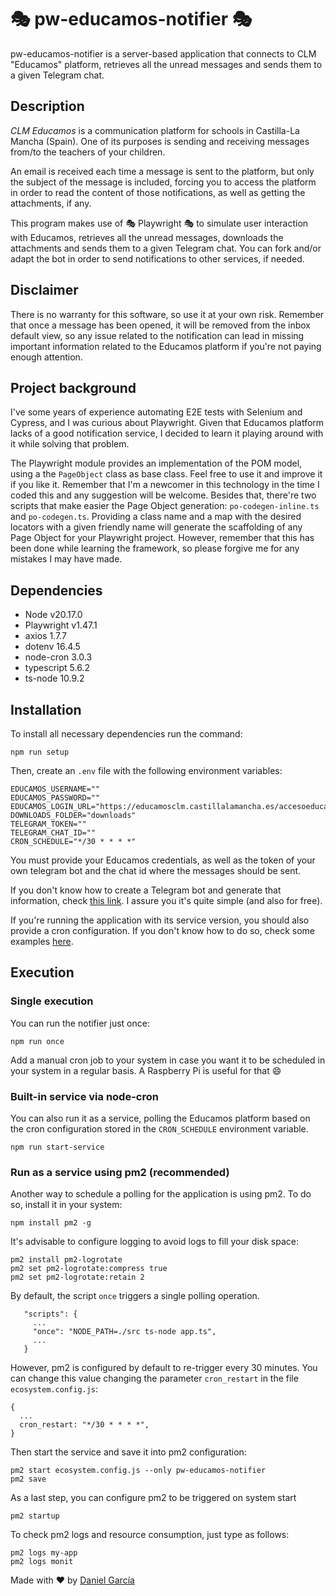 # 🎭 pw-educamos-notifier 🎭

pw-educamos-notifier is a server-based application that connects to CLM "Educamos" platform, retrieves all the unread messages and sends them to a given Telegram chat.

## Description

_CLM Educamos_ is a communication platform for schools in Castilla-La Mancha (Spain). One of its purposes is sending and receiving messages from/to the teachers of your children. 

An email is received each time a message is sent to the platform, but only the subject of the message is included, forcing you to access the platform in order to read the content of those notifications, as well as getting the attachments, if any.

This program makes use of 🎭 Playwright 🎭 to simulate user interaction with Educamos, retrieves all the unread messages, downloads the attachments and sends them to a given Telegram chat. You can fork and/or adapt the bot in order to send notifications to other services, if needed.

## Disclaimer

There is no warranty for this software, so use it at your own risk. Remember that once a message has been opened, it will be removed from the inbox default view, so any issue related to the notification can lead in missing important information related to the Educamos platform if you're not paying enough attention.

## Project background

I've some years of experience automating E2E tests with Selenium and Cypress, and I was curious about Playwright. Given that Educamos platform lacks of a good notification service, I decided to learn it playing around with it while solving that problem.

The Playwright module provides an implementation of the POM model, using a the `PageObject` class as base class. Feel free to use it and improve it if you like it. Remember that I'm a newcomer in this technology in the time I coded this and any suggestion will be welcome. Besides that, there're two scripts that make easier the Page Object generation: `po-codegen-inline.ts` and `po-codegen.ts`. Providing a class name and a map with the desired locators with a given friendly name will generate the scaffolding of any Page Object for your Playwright project. However, remember that this has been done while learning the framework, so please forgive me for any mistakes I may have made.

## Dependencies
- Node v20.17.0
- Playwright v1.47.1
- axios 1.7.7
- dotenv 16.4.5
- node-cron 3.0.3
- typescript 5.6.2
- ts-node 10.9.2

## Installation
To install all necessary dependencies run the command:
```
npm run setup
```
Then, create an `.env` file with the following environment variables:
```
EDUCAMOS_USERNAME=""
EDUCAMOS_PASSWORD=""
EDUCAMOS_LOGIN_URL="https://educamosclm.castillalamancha.es/accesoeducamos/"
DOWNLOADS_FOLDER="downloads"
TELEGRAM_TOKEN=""
TELEGRAM_CHAT_ID=""
CRON_SCHEDULE="*/30 * * * *"
```

You must provide your Educamos credentials, as well as the token of your own telegram bot and the chat id where the messages should be sent.

If you don't know how to create a Telegram bot and generate that information, check [this link](https://core.telegram.org/bots#how-do-i-create-a-bot). I assure you it's quite simple (and also for free).

If you're running the application with its service version, you should also provide a cron configuration. If you don't know how to do so, check some examples [here](https://www.man7.org/linux/man-pages/man5/crontab.5.html#EXAMPLE_CRON_FILE).

## Execution

### Single execution
You can run the notifier just once:

```
npm run once
```

Add a manual cron job to your system in case you want it to be scheduled in your system in a regular basis. A Raspberry Pi is useful for that :smile:

### Built-in service via node-cron
You can also run it as a service, polling the Educamos platform based on the cron configuration stored in the `CRON_SCHEDULE` environment variable.
```
npm run start-service
```

### Run as a service using pm2 (recommended)
Another way to schedule a polling for the application is using pm2. To do so, install it in your system:
```
npm install pm2 -g
```

It's advisable to configure logging to avoid logs to fill your disk space:
```
pm2 install pm2-logrotate
pm2 set pm2-logrotate:compress true
pm2 set pm2-logrotate:retain 2
```

By default, the script `once` triggers a single polling operation.
```
   "scripts": {
     ...
     "once": "NODE_PATH=./src ts-node app.ts",
     ...
   }
```

However, pm2 is configured by default to re-trigger every 30 minutes. You can change this value changing the parameter `cron_restart` in the file `ecosystem.config.js`:
```
{
  ...
  cron_restart: "*/30 * * * *",
}
```

Then start the service and save it into pm2 configuration:
```
pm2 start ecosystem.config.js --only pw-educamos-notifier
pm2 save
```

As a last step, you can configure pm2 to be triggered on system start
```
pm2 startup
```

To check pm2 logs and resource consumption, just type as follows:
```
pm2 logs my-app
pm2 logs monit
```


Made with ❤️ by [Daniel García](https://danigarcia.org)